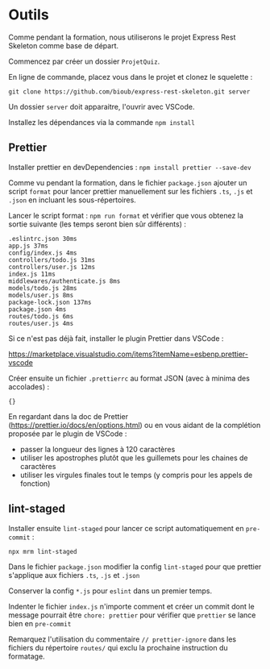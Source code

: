 # Outils

Comme pendant la formation, nous utiliserons le projet Express Rest Skeleton comme base de départ.

Commencez par créer un dossier `ProjetQuiz`.

En ligne de commande, placez vous dans le projet et clonez le squelette :

`git clone https://github.com/bioub/express-rest-skeleton.git server`

Un dossier `server` doit apparaitre, l'ouvrir avec VSCode.

Installez les dépendances via la commande `npm install`

## Prettier

Installer prettier en devDependencies : `npm install prettier --save-dev`

Comme vu pendant la formation, dans le fichier `package.json` ajouter un script `format` pour lancer prettier manuellement sur les fichiers `.ts`, `.js` et `.json` en incluant les sous-répertoires.

Lancer le script format : `npm run format` et vérifier que vous obtenez la sortie suivante (les temps seront bien sûr différents) :

```
.eslintrc.json 30ms
app.js 37ms
config/index.js 4ms
controllers/todo.js 31ms
controllers/user.js 12ms
index.js 11ms
middlewares/authenticate.js 8ms
models/todo.js 28ms
models/user.js 8ms
package-lock.json 137ms
package.json 4ms
routes/todo.js 6ms
routes/user.js 4ms
```

Si ce n'est pas déjà fait, installer le plugin Prettier dans VSCode :

https://marketplace.visualstudio.com/items?itemName=esbenp.prettier-vscode

Créer ensuite un fichier `.prettierrc` au format JSON (avec à minima des accolades) :

```
{}
```

En regardant dans la doc de Prettier (https://prettier.io/docs/en/options.html) ou en vous aidant de la complétion proposée par le plugin de VSCode :

- passer la longueur des lignes à 120 caractères
- utiliser les apostrophes plutôt que les guillemets pour les chaines de caractères
- utiliser les virgules finales tout le temps (y compris pour les appels de fonction)

## lint-staged

Installer ensuite `lint-staged` pour lancer ce script automatiquement en `pre-commit` :

`npx mrm lint-staged`

Dans le fichier `package.json` modifier la config `lint-staged` pour que prettier s'applique aux fichiers `.ts`, `.js` et `.json`

Conserver la config `*.js` pour `eslint` dans un premier temps.

Indenter le fichier `index.js` n'importe comment et créer un commit dont le message pourrait être `chore: prettier` pour vérifier que `prettier` se lance bien en `pre-commit`

Remarquez l'utilisation du commentaire `// prettier-ignore` dans les fichiers du répertoire `routes/` qui exclu la prochaine instruction du formatage.

